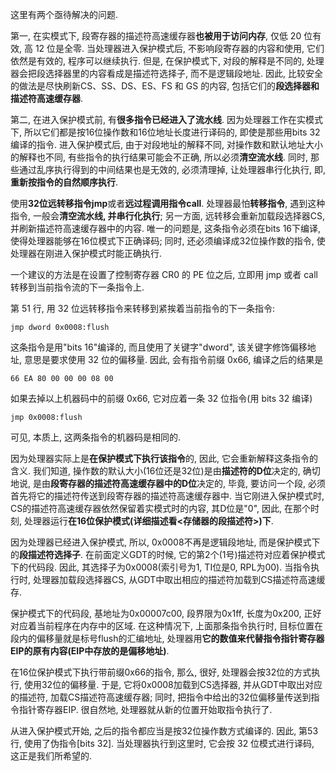 这里有两个亟待解决的问题. 

第一, 在实模式下, 段寄存器的描述符高速缓存器**也被用于访问内存**, 仅低 20 位有效, 高 12 位是全零. 当处理器进入保护模式后, 不影响段寄存器的内容和使用, 它们依然是有效的, 程序可以继续执行. 但是, 在保护模式下, 对段的解释是不同的, 处理器会把段选择器里的内容看成是描述符选择子, 而不是逻辑段地址. 因此, 比较安全的做法是尽快刷新CS、SS、DS、ES、FS 和 GS 的内容, 包括它们的**段选择器和描述符高速缓存器**. 

第二, 在进入保护模式前, 有**很多指令已经进入了流水线**. 因为处理器工作在实模式下, 所以它们都是按16位操作数和16位地址长度进行译码的, 即使是那些用bits 32编译的指令. 进入保护模式后, 由于对段地址的解释不同, 对操作数和默认地址大小的解释也不同, 有些指令的执行结果可能会不正确, 所以必须**清空流水线**. 同时, 那些通过乱序执行得到的中间结果也是无效的, 必须清理掉, 让处理器串行化执行, 即, **重新按指令的自然顺序执行**. 

使用**32位远转移指令jmp**或者**远过程调用指令call**. 处理器最怕**转移指令**, 遇到这种指令, 一般会**清空流水线, 并串行化执行**; 另一方面, 远转移会重新加载段选择器CS, 并刷新描述符高速缓存器中的内容. 唯一的问题是, 这条指令必须在bits 16下编译, 使得处理器能够在16位模式下正确译码; 同时, 还必须编译成32位操作数的指令, 使处理器在刚进入保护模式时能正确执行. 

一个建议的方法是在设置了控制寄存器 CR0 的 PE 位之后, 立即用 jmp 或者 call 转移到当前指令流的下一条指令上. 

第 51 行, 用 32 位远转移指令来转移到紧挨着当前指令的下一条指令: 

```
jmp dword 0x0008:flush
```

这条指令是用"bits 16"编译的, 而且使用了关键字"dword", 该关键字修饰偏移地址, 意思是要求使用 32 位的偏移量. 因此, 会有指令前缀 0x66, 编译之后的结果是

```
66 EA 80 00 00 00 08 00
```

如果去掉以上机器码中的前缀 0x66, 它对应着一条 32 位指令(用 bits 32 编译)

```
jmp 0x0008:flush
```

可见, 本质上, 这两条指令的机器码是相同的. 

因为处理器实际上是**在保护模式下执行该指令**的, 因此, 它会重新解释这条指令的含义. 我们知道, 操作数的默认大小(16位还是32位)是由**描述符的D位**决定的, 确切地说, 是由**段寄存器的描述符高速缓存器中的D位**决定的, 毕竟, 要访问一个段, 必须首先将它的描述符传送到段寄存器的描述符高速缓存器中. 当它刚进入保护模式时, CS的描述符高速缓存器依然保留着实模式时的内容, 其D位是"0", 因此, 在那个时刻, 处理器运行**在16位保护模式(详细描述看<存储器的段描述符>)下**. 

因为处理器已经进入保护模式, 所以, 0x0008不再是逻辑段地址, 而是保护模式下的**段描述符选择子**. 在前面定义GDT的时候, 它的第2个(1号)描述符对应着保护模式下的代码段. 因此, 其选择子为0x0008(索引号为1, TI位是0, RPL为00). 当指令执行时, 处理器加载段选择器CS, 从GDT中取出相应的描述符加载到CS描述符高速缓存. 

保护模式下的代码段, 基地址为0x00007c00, 段界限为0x1ff, 长度为0x200, 正好对应着当前程序在内存中的区域. 在这种情况下, 上面那条指令执行时, 目标位置在段内的偏移量就是标号flush的汇编地址, 处理器用**它的数值来代替指令指针寄存器EIP的原有内容(EIP中存放的是偏移地址)**. 

在16位保护模式下执行带前缀0x66的指令, 那么, 很好, 处理器会按32位的方式执行, 使用32位的偏移量. 于是, 它将0x0008加载到CS选择器, 并从GDT中取出对应的描述符, 加载CS描述符高速缓存器; 同时, 把指令中给出的32位偏移量传送到指令指针寄存器EIP. 很自然地, 处理器就从新的位置开始取指令执行了. 

从进入保护模式开始, 之后的指令都应当是按32位操作数方式编译的. 因此, 第53行, 使用了伪指令[bits 32]. 当处理器执行到这里时, 它会按 32 位模式进行译码, 这正是我们所希望的. 

